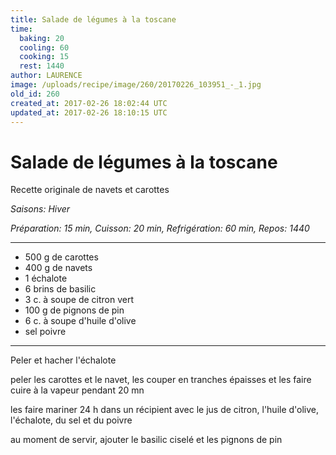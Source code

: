 ```yaml
---
title: Salade de légumes à la toscane
time:
  baking: 20
  cooling: 60
  cooking: 15
  rest: 1440
author: LAURENCE
image: /uploads/recipe/image/260/20170226_103951_-_1.jpg
old_id: 260
created_at: 2017-02-26 18:02:44 UTC
updated_at: 2017-02-26 18:10:15 UTC
---
```


# Salade de légumes à la toscane

Recette originale de navets et carottes

_Saisons: Hiver_

_Préparation: 15 min, Cuisson: 20 min, Refrigération: 60 min, Repos: 1440_

---

- 500 g de carottes
- 400 g de navets
- 1 échalote
- 6 brins de basilic
- 3 c. à soupe de citron vert
- 100 g de pignons de pin
- 6 c. à soupe d'huile d'olive
- sel poivre

---

Peler et hacher l'échalote

peler les carottes et le navet, les couper en tranches épaisses et les faire cuire à la vapeur pendant 20 mn

les faire mariner 24 h dans un récipient avec le jus de citron, l'huile d'olive, l'échalote, du sel et du poivre

au moment de servir, ajouter le basilic ciselé et les pignons de pin
